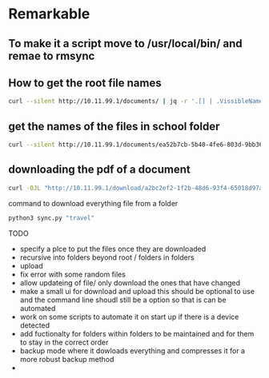 # Remarkable  

## To make it a script move to /usr/local/bin/ and remae to rmsync

## How to get the root file names

```bash
curl --silent http://10.11.99.1/documents/ | jq -r '.[] | .VissibleName'
```

## get the names of the files in school folder

```bash
curl --silent http://10.11.99.1/documents/ea52b7cb-5b40-4fe6-803d-9bb363b00391 | jq -r '.[] | .VissibleName'
```

## downloading the pdf of a document

```bash
curl -OJL "http://10.11.99.1/download/a2bc2ef2-1f2b-48d6-93f4-65018d97aed7/10.1"
```

command to download everything file from a folder

```bash
python3 sync.py "travel"
```

TODO

- specify a plce to put the files once they are downloaded
- recursive into folders beyond root / folders in folders
- upload
- fix error with some random files
- allow updateing of file/ only download the ones that have changed
- make a small ui for download and upload this should be optional to use and the command line shoudl still be a option so that is can be automated
- work on some scripts to automate it on start up if there is a device detected
- add fuctionalty for folders within folders to be maintained and for them to stay in the correct order
- backup mode where it dowloads everything and compresses it for a more robust backup method
-
